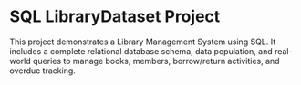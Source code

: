 # SQL LibraryDataset Project

This project demonstrates a Library Management System using SQL. It includes a complete relational database schema, data population, and real-world queries to manage books, members, borrow/return activities, and overdue tracking.
